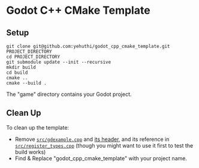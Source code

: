 # Godot C++ CMake Template

## Setup

```shell
git clone git@github.com:yehuthi/godot_cpp_cmake_template.git PROJECT_DIRECTORY
cd PROJECT_DIRECTORY
git submodule update --init --recursive
mkdir build
cd build
cmake ..
cmake --build .
```

The "game" directory contains your Godot project.

## Clean Up

To clean up the template:
- Remove [`src/gdexample.cpp`](./src/gdexample.cpp) and [its header](./src/gdexample.hpp), and its reference in [`src/register_types.cpp`](./src/register_types.cpp) (though you might want to use it first to test the build works)
- Find & Replace "godot_cpp_cmake_template" with your project name.
